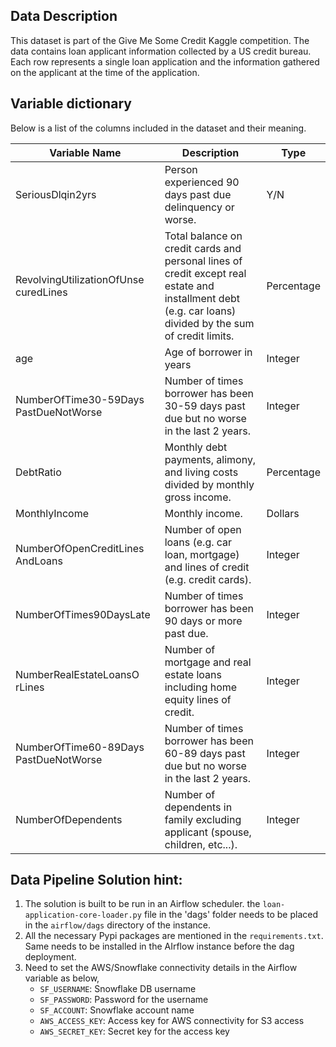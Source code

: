 ## Data Description

This dataset is part of the Give Me Some Credit Kaggle competition. The data contains loan applicant information collected by a US credit bureau. Each row represents a single loan application and the information gathered on the applicant at the time of the application.

## Variable dictionary
Below is a list of the columns included in the dataset and their meaning.

| Variable Name | Description | Type |
|---------------|-------------|------|
|SeriousDlqin2yrs|Person experienced 90 days past due delinquency or worse.|Y/N|
|RevolvingUtilizationOfUnse curedLines|Total balance on credit cards and personal lines of credit except real estate and installment debt (e.g. car loans) divided by the sum of credit limits.|Percentage|
|age|Age of borrower in years|Integer|
|NumberOfTime30-59Days PastDueNotWorse|Number of times borrower has been 30-59 days past due but no worse in the last 2 years.|Integer|
|DebtRatio|Monthly debt payments, alimony, and living costs divided by monthly gross income.|Percentage|
|MonthlyIncome|Monthly income.|Dollars|
|NumberOfOpenCreditLines AndLoans|Number of open loans (e.g. car loan, mortgage) and lines of credit (e.g. credit cards).|Integer|
|NumberOfTimes90DaysLate|Number of times borrower has been 90 days or more past due.|Integer|
|NumberRealEstateLoansO rLines|Number of mortgage and real estate loans including home equity lines of credit.|Integer|
|NumberOfTime60-89Days PastDueNotWorse|Number of times borrower has been 60-89 days past due but no worse in the last 2 years.|Integer|
|NumberOfDependents|Number of dependents in family excluding applicant (spouse, children, etc...).|Integer|

## Data Pipeline Solution hint:
1. The solution is built to be run in an Airflow scheduler. the `loan-application-core-loader.py` file in the 'dags' folder needs to be placed in the `airflow/dags` directory of the instance.
2. All the necessary Pypi packages are mentioned in the `requirements.txt`. Same needs to be installed in the AIrflow instance before the dag deployment.
3. Need to set the AWS/Snowflake connectivity details in the Airflow variable as below,
   - `SF_USERNAME`: Snowflake DB username
   - `SF_PASSWORD`: Password for the username
   - `SF_ACCOUNT`: Snowflake account name
   - `AWS_ACCESS_KEY`: Access key for AWS connectivity for S3 access
   - `AWS_SECRET_KEY`: Secret key for the access key
